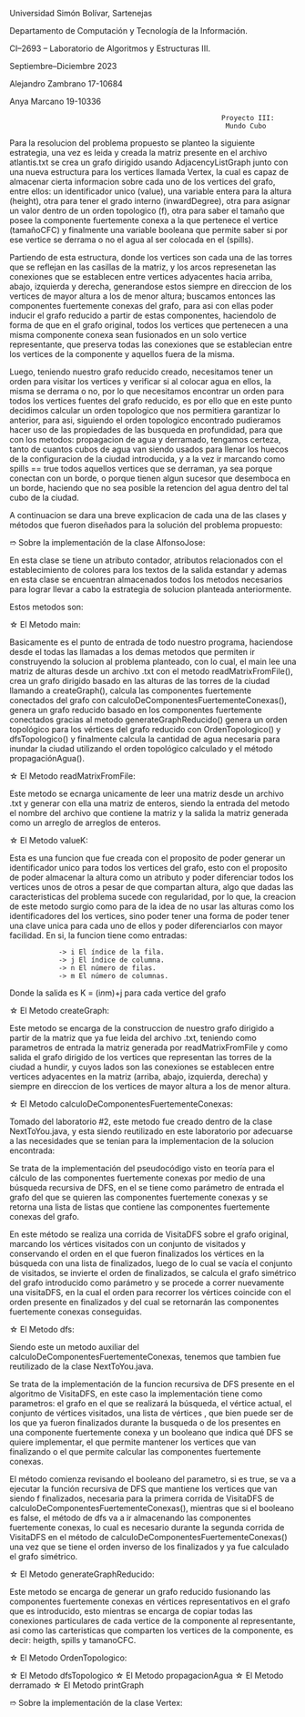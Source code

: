 Universidad Simón Bolívar, Sartenejas

Departamento de Computación y Tecnología de la Información.

CI–2693 – Laboratorio de Algoritmos y Estructuras III.

Septiembre–Diciembre 2023

Alejandro Zambrano 17-10684

Anya Marcano 19-10336

                                                        Proyecto III:
                                                         Mundo Cubo
                                                         
Para la resolucion del problema propuesto se planteo la siguiente estrategia, una vez es leida y creada la matriz presente en el archivo atlantis.txt
se crea un grafo dirigido usando AdjacencyListGraph junto con una nueva estructura para los vertices llamada Vertex, la cual es capaz de almacenar 
cierta informacion sobre cada uno de los vertices del grafo, entre ellos: un identificador unico (value), una variable entera para la altura (height),
otra para tener el grado interno (inwardDegree), otra para asignar un valor dentro de un orden topologico (f), otra para saber el tamaño que posee la
componente fuertemente conexa a la que pertenece el vertice (tamañoCFC) y finalmente una variable booleana que permite saber si por ese vertice se derrama 
o no el agua al ser colocada en el (spills).

Partiendo de esta estructura, donde los vertices son cada una de las torres que se reflejan en las casillas de la matriz, y los arcos represenetan las 
conexiones que se establecen entre vertices adyacentes hacia arriba, abajo, izquierda y derecha, generandose estos siempre en direccion de los vertices
de mayor altura a los de menor altura; buscamos entonces las componentes fuertemente conexas del grafo, para asi con ellas poder inducir el grafo 
reducido a partir de estas componentes, haciendolo de forma de que en el grafo original, todos los vertices que pertenecen a una misma componente 
conexa sean fusionados en un solo vertice representante, que preserva todas las conexiones que se establecian entre los vertices de la componente y 
aquellos fuera de la misma. 

Luego, teniendo nuestro grafo reducido creado, necesitamos tener un orden para visitar los vertices y verificar si al 
colocar agua en ellos, la misma se derrama o no, por lo que necesitamos encontrar un orden para todos los vertices fuentes del grafo reducido, es por 
ello que en este punto decidimos calcular un orden topologico que nos permitiera garantizar lo anterior, para asi, siguiendo el orden topologico 
encontrado pudieramos hacer uso de las propiedades de las busqueda en profundidad, para que con los metodos: propagacion de agua y derramado, 
tengamos certeza, tanto de cuantos cubos de agua van siendo usados para llenar los huecos de la configuracion de la ciudad introducida, y a la vez ir 
marcando como spills == true todos aquellos vertices que se derraman, ya sea porque conectan con un borde, o porque tienen algun sucesor que desemboca 
en un borde, haciendo que no sea posible la retencion del agua dentro del tal cubo de la ciudad. 

A continuacion se dara una breve explicacion de cada una de las clases y métodos que fueron diseñados para la solución del problema propuesto:

➱ Sobre la implementación de la clase AlfonsoJose:

   En esta clase se tiene un atributo contador, atributos relacionados con el establecimiento de colores para los textos de la salida estandar y ademas
   en esta clase se encuentran almacenados todos los metodos necesarios para lograr llevar a cabo la estrategia de solucion planteada anteriormente.

   Estos metodos son:

   ☆ El Metodo main:
  
  Basicamente es el punto de entrada de todo nuestro programa, haciendose desde el todas las llamadas a los demas metodos que permiten ir construyendo la 
  solucion al problema planteado, con lo cual, el main lee una matriz de alturas desde un archivo .txt con el metodo readMatrixFromFile(), crea un grafo 
  dirigido basado en las alturas de las torres de la ciudad llamando a createGraph(), calcula las componentes fuertemente conectados del grafo con 
  calculoDeComponentesFuertementeConexas(), genera un grafo reducido basado en los componentes fuertemente conectados gracias al metodo generateGraphReducido()
  genera un orden topológico para los vértices del grafo reducido con OrdenTopologico() y dfsTopologico() y finalmente calcula la cantidad de agua necesaria 
  para inundar la ciudad utilizando el orden topológico calculado y el método propagaciónAgua().
      
   ☆ El Metodo readMatrixFromFile:
  
  Este metodo se ecnarga unicamente de leer una matriz desde un archivo .txt y generar con ella una matriz de enteros, siendo la entrada del metodo el nombre 
  del archivo que contiene la matriz y la salida la matriz generada como un arreglo de arreglos de enteros.
     
   ☆ El Metodo valueK:
   
  Esta es una funcion que fue creada con el proposito de poder generar un identificador unico para todos los vertices del grafo, esto con el proposito de poder 
  almacenar la altura como un atributo y poder diferenciar todos los vertices unos de otros a pesar de que compartan altura, algo que dadas las caracteristicas 
  del problema sucede con regularidad, por lo que, la creacion de este metodo surgio como para de la idea de no usar las alturas como los identificadores del 
  los vertices, sino poder tener una forma de poder tener una clave unica para cada uno de ellos y poder diferenciarlos con mayor facilidad.
  En si, la funcion tiene como entradas: 
      
                -> i El índice de la fila.
                -> j El índice de columna.
                -> n El número de filas.
                -> m El número de columnas.
                
   Donde la salida es K = (i*n*m)+j para cada vertice del grafo
   
   ☆ El Metodo createGraph:
   
   Este metodo se encarga de la construccion de nuestro grafo dirigido a partir de la matriz que ya fue leida del archivo .txt, teniendo como parametros de 
   entrada la matriz generada por readMatrixFromFile y como salida el grafo dirigido de los vertices que representan las torres de la ciudad a hundir, y cuyos 
   lados son las conexiones se establecen entre vertices adyacentes en la matriz (arriba, abajo, izquierda, derecha) y siempre en direccion de los vertices de 
   mayor altura a los de menor altura. 
      
   ☆ El Metodo calculoDeComponentesFuertementeConexas:
   
   Tomado del laboratorio #2, este metodo fue creado dentro de la clase NextToYou.java, y esta siendo reutilizado en este laboratorio por adecuarse a las 
   necesidades que se tenian para la implementacion de la solucion encontrada:

   Se trata de la implementación del pseudocódigo visto en teoría para el cálculo de las componentes fuertemente conexas por medio de una búsqueda recursiva de 
   DFS, en el se tiene como parámetro de entrada el grafo del que se quieren las componentes fuertemente conexas y se retorna una lista de listas que contiene las 
   componentes fuertemente conexas del grafo.

   En este método se realiza una corrida de VisitaDFS sobre el grafo original, marcando los vértices visitados con un conjunto de visitados y conservando el orden 
   en el que fueron finalizados los vértices en la búsqueda con una lista de finalizados, luego de lo cual se vacía el conjunto de visitados, se invierte el orden 
   de finalizados, se calcula el grafo simétrico del grafo introducido como parámetro y se procede a correr nuevamente una visitaDFS, en la cual el orden para 
   recorrer los vértices coincide con el orden presente en finalizados y del cual se retornarán las componentes fuertemente conexas conseguidas.
   
   ☆ El Metodo dfs:
   
   Siendo este un metodo auxiliar del calculoDeComponentesFuertementeConexas, tenemos que tambien fue reutilizado de la clase NextToYou.java.

   Se trata de la implementación de la funcion recursiva de DFS presente en el algoritmo de VisitaDFS, en este caso la implementación tiene como parametros: el 
   grafo en el que se realizará la búsqueda, el vértice actual, el conjunto de vértices visitados, una lista de vértices , que bien puede ser de los que ya fueron 
   finalizados durante la busqueda o de los presentes en una componente fuertemente conexa y un booleano que indica qué DFS se quiere implementar, el que permite 
   mantener los vertices que van finalizando o el que permite calcular las componentes fuertemente conexas.

   El método comienza revisando el booleano del parametro, si es true, se va a ejecutar la función recursiva de DFS que mantiene los vertices que van siendo f 
   finalizados, necesaria para la primera corrida de VisitaDFS de calculoDeComponentesFuertementeConexas(), mientras que si el booleano es false, el método de dfs 
   va a ir almacenando las componentes fuertemente conexas, lo cual es necesario durante la segunda corrida de VisitaDFS en el método de 
   calculoDeComponentesFuertementeConexas() una vez que se tiene el orden inverso de los finalizados y ya fue calculado el grafo simétrico.
   
   ☆ El Metodo generateGraphReducido:

   Este metodo se encarga de generar un grafo reducido fusionando las componentes fuertemente conexas en vértices representativos en el grafo que es introducido, 
   esto mientras se encarga de copiar todas las conexiones particulares de cada vertice de la componente al representante, asi como las carteristicas que 
   comparten los vertices de la componente, es decir: heigth, spills y tamanoCFC.
   
   ☆ El Metodo OrdenTopologico:

   
   ☆ El Metodo dfsTopologico
   ☆ El Metodo propagacionAgua
   ☆ El Metodo derramado
   ☆ El Metodo printGraph
   
➱ Sobre la implementación de la clase Vertex:
